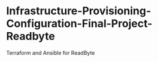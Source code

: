 ﻿# Infrastructure-Provisioning-Configuration-Final-Project-Readbyte
Terraform and Ansible for ReadByte 
